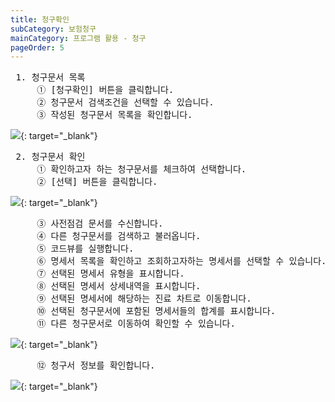 ```yaml
---
title: 청구확인
subCategory: 보험청구
mainCategory: 프로그램 활용 - 청구
pageOrder: 5
---
```


<pre>
 <t2><bold>1. 청구문서 목록</bold></t2>
     ① [청구확인] 버튼을 클릭합니다.
     ② 청구문서 검색조건을 선택할 수 있습니다.
     ③ 작성된 청구문서 목록을 확인합니다.
</pre>

[![](/images/{{page.url}}_1.png)](/images/{{page.url}}_1.png){: target="_blank"}

<pre>
 <t2><bold>2. 청구문서 확인</bold></t2>
     ① 확인하고자 하는 청구문서를 체크하여 선택합니다.
     ② [선택] 버튼을 클릭합니다.
</pre>

[![](/images/{{page.url}}_2.png)](/images/{{page.url}}_2.png){: target="_blank"}

<pre>
     ③ 사전점검 문서를 수신합니다.
     ④ 다른 청구문서를 검색하고 불러옵니다.
     ⑤ 코드뷰를 실행합니다.
     ⑥ 명세서 목록을 확인하고 조회하고자하는 명세서를 선택할 수 있습니다.
     ⑦ 선택된 명세서 유형을 표시합니다.
     ⑧ 선택된 명세서 상세내역을 표시합니다.
     ⑨ 선택된 명세서에 해당하는 진료 차트로 이동합니다.
     ⑩ 선택된 청구문서에 포함된 명세서들의 합계를 표시합니다.
     ⑪ 다른 청구문서로 이동하여 확인할 수 있습니다.
</pre>

[![](/images/{{page.url}}_3.png)](/images/{{page.url}}_3.png){: target="_blank"}

<pre>
     ⑫ 청구서 정보를 확인합니다.
</pre>

[![](/images/{{page.url}}_4.png)](/images/{{page.url}}_4.png){: target="_blank"}

